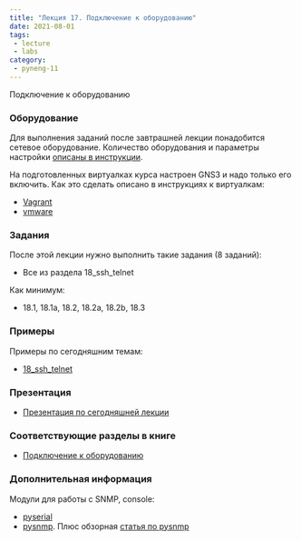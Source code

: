 ```yaml
---
title: "Лекция 17. Подключение к оборудованию"
date: 2021-08-01
tags:
 - lecture
 - labs
category:
 - pyneng-11
---
```


Подключение к оборудованию

### Оборудование

Для выполнения заданий после завтрашней лекции понадобится сетевое оборудование. Количество оборудования и параметры настройки [описаны в инструкции](https://pyneng.github.io/docs/network_devices/).

На подготовленных виртуалках курса настроен GNS3 и надо только его включить. Как это сделать описано в инструкциях к виртуалкам:

* [Vagrant](https://docs.google.com/document/d/1tIb8prINPM7uhyFxIhSSIF1-jckN_OWkKaO8zHQus9g/edit?usp=sharing)
* [vmware](https://drive.google.com/open?id=1r7Si9xTphdWp79sKxDhVk2zjWGggfy5Z6h8cKCLP5Cs)

### Задания

После этой лекции нужно выполнить такие задания (8 заданий):

* Все из раздела 18_ssh_telnet

Как минимум:

* 18.1, 18.1a, 18.2, 18.2a, 18.2b, 18.3


### Примеры

Примеры по сегодняшним темам:

* [18_ssh_telnet](https://github.com/pyneng/pyneng-online-11-jun-aug-2021/tree/main/examples/18_ssh_telnet)

### Презентация

* [Презентация по сегодняшней лекции](https://github.com/pyneng/all-pyneng-slides/blob/main/pyneng/18_ssh_telnet.md)

### Соответствующие разделы в книге

* [Подключение к оборудованию](https://pyneng.readthedocs.io/ru/latest/book/18_ssh_telnet/index.html)

### Дополнительная информация

Модули для работы с SNMP, console:

* [pyserial](https://pythonhosted.org/pyserial/)
* [pysnmp](http://pysnmp.sourceforge.net/). Плюс обзорная [статья по pysnmp](https://pynet.twb-tech.com/blog/snmp/python-snmp-intro.html)


